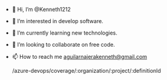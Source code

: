 - 👋 Hi, I’m @Kenneth1212
- 👀 I’m interested in develop software.
- 🌱 I’m currently learning new technologies.
- 💞️ I’m looking to collaborate on free code.
- 📫 How to reach me aguilarnajerakenneth@gmail.com

	/azure-devops/coverage/:organization/:project/:definitionId
